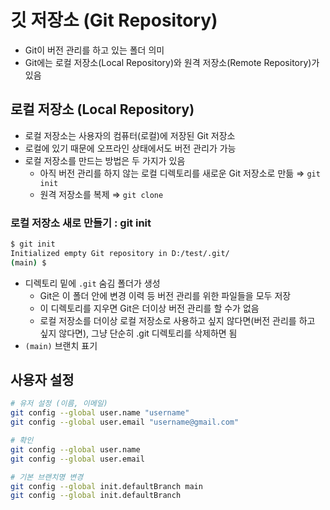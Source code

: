 # 깃 저장소 (Git Repository)
* Git이 버전 관리를 하고 있는 폴더 의미
* Git에는 로컬 저장소(Local Repository)와 원격 저장소(Remote Repository)가 있음 

## 로컬 저장소 (Local Repository)
* 로컬 저장소는 사용자의 컴퓨터(로컬)에 저장된 Git 저장소
* 로컬에 있기 때문에 오프라인 상태에서도 버전 관리가 가능
* 로컬 저장소를 만드는 방법은 두 가지가 있음
  - 아직 버전 관리를 하지 않는 로컬 디렉토리를 새로운 Git 저장소로 만듦 $\Rightarrow$ ```git init```
  - 원격 저장소를 복제  $\Rightarrow$ ```git clone```

### 로컬 저장소 새로 만들기 : git init

```bash
$ git init
Initialized empty Git repository in D:/test/.git/
(main) $
```

*  디렉토리 밑에 `.git` 숨김 폴더가 생성
    - Git은 이 폴더 안에 변경 이력 등 버전 관리를 위한 파일들을 모두 저장
    - 이 디렉토리를 지우면 Git은 더이상 버전 관리를 할 수가 없음
    - 로컬 저장소를 더이상 로컬 저장소로 사용하고 싶지 않다면(버전 관리를 하고 싶지 않다면), 그냥 단순히 .git 디렉토리를 삭제하면 됨
* `(main)` 브랜치 표기

## 사용자 설정

```bash
# 유저 설정 (이름, 이메일)
git config --global user.name "username"
git config --global user.email "username@gmail.com"

# 확인
git config --global user.name
git config --global user.email

# 기본 브랜치명 변경
git config --global init.defaultBranch main
git config --global init.defaultBranch

```

